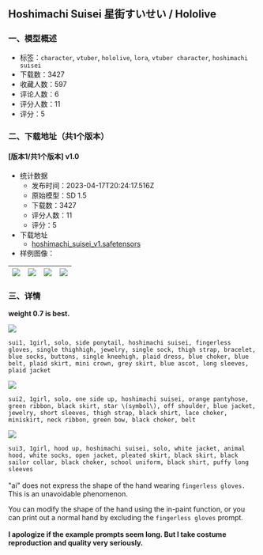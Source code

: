 ## Hoshimachi Suisei 星街すいせい / Hololive
### 一、模型概述

- 标签：`character`, `vtuber`, `hololive`, `lora`, `vtuber character`, `hoshimachi suisei`
- 下载数：3427
- 收藏人数：597
- 评论人数：6
- 评分人数：11
- 评分：5

### 二、下载地址（共1个版本）

#### [版本1/共1个版本] v1.0

- 统计数据
  - 发布时间：2023-04-17T20:24:17.516Z
  - 原始模型：SD 1.5
  - 下载数：3427
  - 评分人数：11
  - 评分：5
- 下载地址
  - [hoshimachi_suisei_v1.safetensors](https://civitai.com/api/download/models/48404)
- 样例图像：

| <img src="https://image.civitai.com/xG1nkqKTMzGDvpLrqFT7WA/a8501537-8a9e-476e-db4d-34b2a32ca900/width=450/519772.jpeg" /> | <img src="https://image.civitai.com/xG1nkqKTMzGDvpLrqFT7WA/a962b7aa-b2d3-4516-36f1-26ffac64e800/width=450/519806.jpeg" /> | <img src="https://image.civitai.com/xG1nkqKTMzGDvpLrqFT7WA/9c8cc7ac-1bac-49ac-4095-a1d5de7e5b00/width=450/519764.jpeg" /> | <img src="https://image.civitai.com/xG1nkqKTMzGDvpLrqFT7WA/6e52c98c-4b4a-422a-4d10-4dca3081a500/width=450/519765.jpeg" /> |
| ---- | ---- | ---- | ---- |


### 三、详情
<p><strong>weight 0.7 is best.</strong><br /></p><img src="https://imagecache.civitai.com/xG1nkqKTMzGDvpLrqFT7WA/a0fd3544-a3f6-4ea7-e80f-280acc89e200/width=525/a0fd3544-a3f6-4ea7-e80f-280acc89e200.jpeg" /><p><code>sui1, 1girl, solo, side ponytail, hoshimachi suisei, fingerless gloves, single thighhigh, jewelry, single sock, thigh strap, bracelet, blue socks, buttons, single kneehigh, plaid dress, blue choker, blue belt, plaid skirt, mini crown, grey skirt, blue ascot, long sleeves, plaid jacket</code><br /></p><img src="https://imagecache.civitai.com/xG1nkqKTMzGDvpLrqFT7WA/cfe4f644-3946-48a4-a3d0-2a6d29e84400/width=525/cfe4f644-3946-48a4-a3d0-2a6d29e84400.jpeg" /><p><code>sui2, 1girl, solo, one side up, hoshimachi suisei, orange pantyhose, green ribbon, black skirt, star \(symbol\), off shoulder, blue jacket, jewelry, short sleeves, thigh strap, black shirt, lace choker, miniskirt, neck ribbon, green bow, black choker, belt</code><br /></p><img src="https://imagecache.civitai.com/xG1nkqKTMzGDvpLrqFT7WA/a14471e9-8f08-4903-f8eb-886c11e14700/width=525/a14471e9-8f08-4903-f8eb-886c11e14700.jpeg" /><p><code>sui3, 1girl, hood up, hoshimachi suisei, solo, white jacket, animal hood, white socks, open jacket, pleated skirt, black skirt, black sailor collar, black choker, school uniform, black shirt, puffy long sleeves</code><br /><br />"ai" does not express the shape of the hand wearing <code>fingerless gloves.</code> This is an unavoidable phenomenon. </p><p>You can modify the shape of the hand using the in-paint function, or you can print out a normal hand by excluding the <code>fingerless gloves</code> prompt.<br /><br /><strong>I apologize if the example prompts seem long. But I take costume reproduction and quality very seriously.</strong></p>